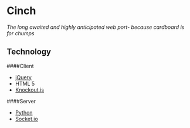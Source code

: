Cinch
=====
_The long awaited and highly anticipated web port- because cardboard is for chumps_

Technology
----------
####Client
* [jQuery](http://jquery.com/)
* HTML 5
* [Knockout.js](http://knockout.js/)

####Server
* [Python](http://python.org/)
* [Socket.io](http://socket.io/)
